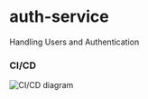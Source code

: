 # auth-service

Handling Users and Authentication

### CI/CD

<img src="https://github.com/Pro-Mentor/auth-service/blob/main/assets/Auth_Deployment.drawio.png" alt="CI/CD diagram" title="CI/CD Diagram">
